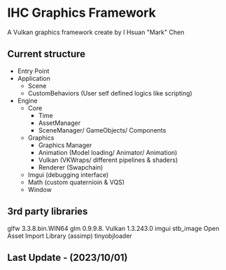 # IHC Graphics Framework
A Vulkan graphics framework create by I Hsuan "Mark" Chen

## Current structure
- Entry Point
- Application
    - Scene
    - CustomBehaviors (User self defined logics like scripting)
- Engine
    - Core
        - Time
        - AssetManager
        - SceneManager/ GameObjects/ Components
    - Graphics
        - Graphics Manager
        - Animation (Model loading/ Animator/ Animation)
        - Vulkan (VKWraps/ different pipelines & shaders)
        - Renderer (Swapchain)
    - Imgui (debugging interface)
    - Math (custom quaternioin & VQS)
    - Window

## 3rd party libraries
glfw 3.3.8.bin.WIN64
glm 0.9.9.8.
Vulkan 1.3.243.0
imgui
stb_image
Open Asset Import Library (assimp)
tinyobjloader

## Last Update -  (2023/10/01)